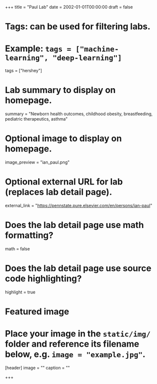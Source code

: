 +++
title = "Paul Lab"
date = 2002-01-01T00:00:00
draft = false

# Tags: can be used for filtering labs.
# Example: `tags = ["machine-learning", "deep-learning"]`
tags = ["hershey"]

# Lab summary to display on homepage.
summary = "Newborn health outcomes, childhood obesity, breastfeeding, pediatric therapeutics, asthma"

# Optional image to display on homepage.
image_preview = "ian_paul.png"

# Optional external URL for lab (replaces lab detail page).
external_link = "https://pennstate.pure.elsevier.com/en/persons/ian-paul"

# Does the lab detail page use math formatting?
math = false

# Does the lab detail page use source code highlighting?
highlight = true

# Featured image
# Place your image in the `static/img/` folder and reference its filename below, e.g. `image = "example.jpg"`.
[header]
image = ""
caption = ""

+++
